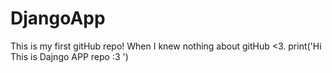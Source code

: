 # DjangoApp
 This is my first gitHub repo! When I knew nothing about gitHub <3.
 print('Hi This is Dajngo APP repo :3 ')
